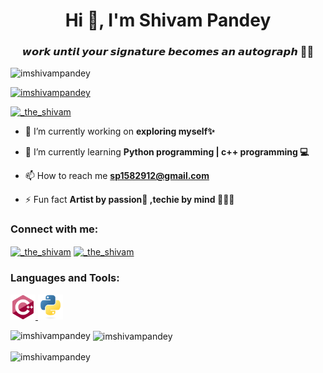 <h1 align="center">Hi 👋, I'm Shivam Pandey</h1>
<h3 align="center">𝙬𝙤𝙧𝙠 𝙪𝙣𝙩𝙞𝙡 𝙮𝙤𝙪𝙧 𝙨𝙞𝙜𝙣𝙖𝙩𝙪𝙧𝙚 𝙗𝙚𝙘𝙤𝙢𝙚𝙨 𝙖𝙣 𝙖𝙪𝙩𝙤𝙜𝙧𝙖𝙥𝙝 🌝✨</h3>

<p align="left"> <img src="https://komarev.com/ghpvc/?username=imshivampandey&label=Profile%20views&color=0e75b6&style=flat" alt="imshivampandey" /> </p>

<p align="left"> <a href="https://github.com/ryo-ma/github-profile-trophy"><img src="https://github-profile-trophy.vercel.app/?username=imshivampandey" alt="imshivampandey" /></a> </p>

<p align="left"> <a href="https://twitter.com/_the_shivam" target="blank"><img src="https://img.shields.io/twitter/follow/_the_shivam?logo=twitter&style=for-the-badge" alt="_the_shivam" /></a> </p>

- 🔭 I’m currently working on **exploring myself✨**

- 🌱 I’m currently learning **Python programming | c++ programming 💻**

- 📫 How to reach me **sp1582912@gmail.com**

- ⚡ Fun fact **Artist by passion🖤 ,techie by mind 👨🏻‍💻**

<h3 align="left">Connect with me:</h3>
<p align="left">
<a href="https://twitter.com/_the_shivam" target="blank"><img align="center" src="https://raw.githubusercontent.com/rahuldkjain/github-profile-readme-generator/neutral-icons/src/images/icons/Social/twitter.svg" alt="_the_shivam" height="30" width="40" /></a>
<a href="https://instagram.com/_the_shivam" target="blank"><img align="center" src="https://raw.githubusercontent.com/rahuldkjain/github-profile-readme-generator/neutral-icons/src/images/icons/Social/instagram.svg" alt="_the_shivam" height="30" width="40" /></a>
</p>

<h3 align="left">Languages and Tools:</h3>
<p align="left"> <a href="https://www.w3schools.com/cpp/" target="_blank"> <img src="https://raw.githubusercontent.com/devicons/devicon/master/icons/cplusplus/cplusplus-original.svg" alt="cplusplus" width="40" height="40"/> </a> <a href="https://www.python.org" target="_blank"> <img src="https://raw.githubusercontent.com/devicons/devicon/master/icons/python/python-original.svg" alt="python" width="40" height="40"/> </a> </p>

<p><img align="left" src="https://github-readme-stats.vercel.app/api/top-langs?username=imshivampandey&show_icons=true&locale=en&layout=compact" alt="imshivampandey" /></p>

<p>&nbsp;<img align="center" src="https://github-readme-stats.vercel.app/api?username=imshivampandey&show_icons=true&locale=en" alt="imshivampandey" /></p>

<p><img align="center" src="https://github-readme-streak-stats.herokuapp.com/?user=imshivampandey&" alt="imshivampandey" /></p>
